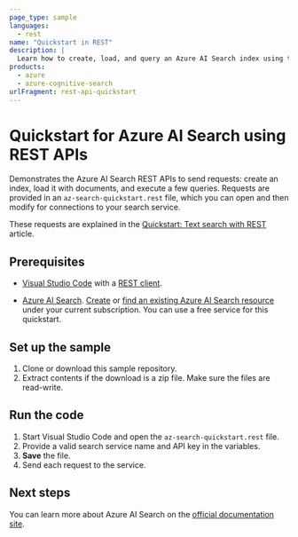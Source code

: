 ```yaml
---
page_type: sample
languages:
  - rest
name: "Quickstart in REST"
description: |
  Learn how to create, load, and query an Azure AI Search index using the REST APIs.
products:
  - azure
  - azure-cognitive-search
urlFragment: rest-api-quickstart
---
```


# Quickstart for Azure AI Search using REST APIs

Demonstrates the Azure AI Search REST APIs to send requests: create an index, load it with documents, and execute a few queries. Requests are provided in an `az-search-quickstart.rest` file, which you can open and then modify for connections to your search service.

These requests are explained in the [Quickstart: Text search with REST](https://learn.microsoft.com/azure/search/search-get-started-rest) article. 

## Prerequisites

+ [Visual Studio Code](https://code.visualstudio.com/download) with a [REST client](https://marketplace.visualstudio.com/items?itemName=humao.rest-client).

+ [Azure AI Search](search-what-is-azure-search.md). [Create](search-create-service-portal.md) or [find an existing Azure AI Search resource](https://portal.azure.com/#blade/HubsExtension/BrowseResourceBlade/resourceType/Microsoft.Search%2FsearchServices) under your current subscription. You can use a free service for this quickstart. 

## Set up the sample

1. Clone or download this sample repository.
1. Extract contents if the download is a zip file. Make sure the files are read-write.

## Run the code

1. Start Visual Studio Code and open the `az-search-quickstart.rest` file.
1. Provide a valid search service name and API key in the variables.
1. **Save** the file.
1. Send each request to the service.

## Next steps

You can learn more about Azure AI Search on the [official documentation site](https://docs.microsoft.com/azure/search).
